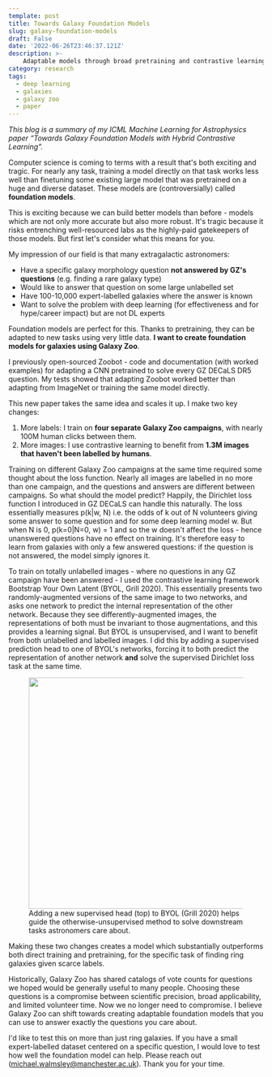 ```yaml
---
template: post
title: Towards Galaxy Foundation Models
slug: galaxy-foundation-models
draft: False
date: '2022-06-26T23:46:37.121Z'
description: >-
    Adaptable models through broad pretraining and contrastive learning
category: research
tags:
  - deep learning
  - galaxies
  - galaxy zoo
  - paper
---
```


*This blog is a summary of my ICML Machine Learning for Astrophysics paper “Towards Galaxy Foundation Models with Hybrid Contrastive Learning”.*

Computer science is coming to terms with a result that's both exciting and tragic.
For nearly any task, training a model directly on that task works less well than finetuning some existing large model that was pretrained on a huge and diverse dataset. These models are (controversially) called **foundation models**.

This is exciting because we can build better models than before - models which are not only more accurate but also more robust. It's tragic because it risks entrenching well-resourced labs as the highly-paid gatekeepers of those models. But first let's consider what this means for you.

My impression of our field is that many extragalactic astronomers:

- Have a specific galaxy morphology question **not answered by GZ's questions**  (e.g. finding a rare galaxy type)
- Would like to answer that question on some large unlabelled set
- Have 100-10,000 expert-labelled galaxies where the answer is known
- Want to solve the problem with deep learning (for effectiveness and for hype/career impact) but are not DL experts

Foundation models are perfect for this. Thanks to pretraining, they can be adapted to new tasks using very little data. **I want to create foundation models for galaxies using Galaxy Zoo**.

I previously open-sourced Zoobot - code and documentation (with worked examples) for adapting a CNN pretrained to solve every GZ DECaLS DR5 question. My tests showed that adapting Zoobot worked better than adapting from ImageNet or training the same model directly.

This new paper takes the same idea and scales it up. I make two key changes:

1. More labels: I train on **four separate Galaxy Zoo campaigns**, with nearly 100M human clicks between them.
2. More images: I use contrastive learning to benefit from **1.3M images that haven't been labelled by humans**.

Training on different Galaxy Zoo campaigns at the same time required some thought about the loss function. Nearly all images are labelled in no more than one campaign, and the questions and answers are different between campaigns. So what should the model predict? Happily, the Dirichlet loss function I introduced in GZ DECaLS can handle this naturally. The loss essentially measures p(k|w, N) i.e. the odds of k out of N volunteers giving some answer to some question and for some deep learning model w. But when N is 0, p(k=0|N=0, w) = 1 and so the w doesn't affect the loss - hence unanswered questions have no effect on training. It's therefore easy to learn from galaxies with only a few answered questions: if the question is not answered, the model simply ignores it.

To train on totally unlabelled images - where no questions in any GZ campaign have been answered - I used the contrastive learning framework Bootstrap Your Own Latent (BYOL, Grill 2020). This essentially presents two randomly-augmented versions of the same image to two networks, and asks one network to predict the internal representation of the other network. Because they see differently-augmented images, the representations of both must be invariant to those augmentations, and this provides a learning signal. But BYOL is unsupervised, and I want to benefit from both unlabelled and labelled images. I did this by adding a supervised prediction head to one of BYOL's networks, forcing it to both predict the representation of another network **and** solve the supervised Dirichlet loss task at the same time.


<figure class="alignleft is-resized">
  <img src="https://galaxyzooblog.files.wordpress.com/2022/06/screenshot-2022-06-26-at-23-23-52-cvpr-2022-fgvc9.png?w=1024" alt="" class="wp-image-9572" width="456"/>
  <figcaption>Adding a new supervised head (top) to BYOL (Grill 2020) helps guide the otherwise-unsupervised method to solve downstream tasks astronomers care about.
  </figcaption>
</figure>


Making these two changes creates a model which substantially outperforms both direct training and pretraining, for the specific task of finding ring galaxies given scarce labels. 

Historically, Galaxy Zoo has shared catalogs of vote counts for questions we hoped would be generally useful to many people. Choosing these questions is a compromise between scientific precision, broad applicability, and limited volunteer time. Now we no longer need to compromise. I believe Galaxy Zoo can shift towards creating adaptable foundation models that you can use to answer exactly the questions you care about.

I'd like to test this on more than just ring galaxies. If you have a small expert-labelled dataset centered on a specific question, I would love to test how well the foundation model can help. Please reach out ([michael.walmsley@manchester.ac.uk](emailto:michael.walmsley@manchester.ac.uk)). Thank you for your time.

